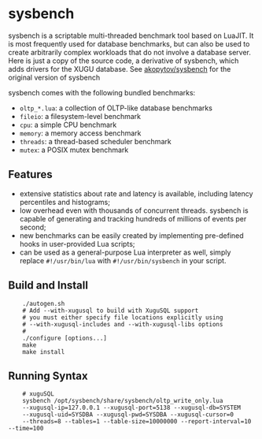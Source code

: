 # sysbench

sysbench is a scriptable multi-threaded benchmark tool based on
LuaJIT. It is most frequently used for database benchmarks, but can also
be used to create arbitrarily complex workloads that do not involve a
database server. Here is just a copy of the source code, a derivative 
of sysbench, which adds drivers for the XUGU database. See 
[akopytov/sysbench](https://github.com/akopytov/sysbench) 
for the original version of sysbench

sysbench comes with the following bundled benchmarks:

- `oltp_*.lua`: a collection of OLTP-like database benchmarks
- `fileio`: a filesystem-level benchmark
- `cpu`: a simple CPU benchmark
- `memory`: a memory access benchmark
- `threads`: a thread-based scheduler benchmark
- `mutex`: a POSIX mutex benchmark

## Features

- extensive statistics about rate and latency is available, including
  latency percentiles and histograms;
- low overhead even with thousands of concurrent threads. sysbench is
  capable of generating and tracking hundreds of millions of events per
  second;
- new benchmarks can be easily created by implementing pre-defined hooks
  in user-provided Lua scripts;
- can be used as a general-purpose Lua interpreter as well, simply
  replace `#!/usr/bin/lua` with `#!/usr/bin/sysbench` in your script.


## Build and Install
``` shell
    ./autogen.sh
    # Add --with-xugusql to build with XuguSQL support
    # you must either specify file locations explicitly using
    # --with-xugusql-includes and --with-xugusql-libs options
    # 
    ./configure [options...]
    make 
    make install
```

## Running Syntax
``` shell
    # xuguSQL
    sysbench /opt/sysbench/share/sysbench/oltp_write_only.lua
    --xugusql-ip=127.0.0.1 --xugusql-port=5138 --xugusql-db=SYSTEM
    --xugusql-uid=SYSDBA --xugusql-pwd=SYSDBA --xugusql-cursor=0
    --threads=8 --tables=1 --table-size=10000000 --report-interval=10 --time=100
```


